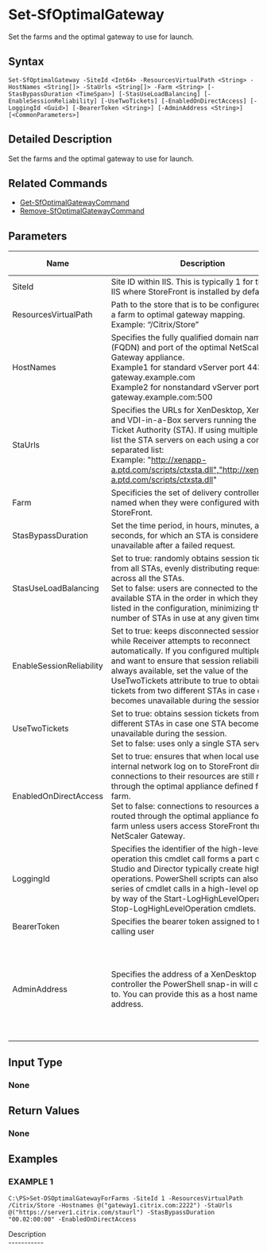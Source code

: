 ﻿# Set-SfOptimalGateway

   Set the farms and the optimal gateway to use for launch.

## Syntax
```
Set-SfOptimalGateway -SiteId <Int64> -ResourcesVirtualPath <String> -HostNames <String[]> -StaUrls <String[]> -Farm <String> [-StasBypassDuration <TimeSpan>] [-StasUseLoadBalancing] [-EnableSessionReliability] [-UseTwoTickets] [-EnabledOnDirectAccess] [-LoggingId <Guid>] [-BearerToken <String>] [-AdminAddress <String>] [<CommonParameters>]
```

## Detailed Description
   Set the farms and the optimal gateway to use for launch.

## Related Commands
  * [Get-SfOptimalGatewayCommand](Get-SfOptimalGatewayCommand.html)
  * [Remove-SfOptimalGatewayCommand](Remove-SfOptimalGatewayCommand.html)
## Parameters

| Name   | Description | Required? | Pipeline Input | Default Value |
| --- | --- | --- | --- | --- |
| SiteId | Site ID within IIS. This is typically 1 for the site in IIS where StoreFront is installed by default. | true | true (ByPropertyName) |  |
| ResourcesVirtualPath | Path to the store that is to be configured to have a farm to optimal gateway mapping.<br>Example: “/Citrix/Store” | true | true (ByPropertyName) |  |
| HostNames | Specifies the fully qualified domain name (FQDN) and port of the optimal NetScaler Gateway appliance.<br>Example1 for standard vServer port 443: gateway.example.com<br>Example2 for nonstandard vServer port 500: gateway.example.com:500 | true | false |  |
| StaUrls | Specifies the URLs for XenDesktop, XenApp, and VDI-in-a-Box servers running the Secure Ticket Authority (STA). If using multiple farms, list the STA servers on each using a comma separated list:<br>Example: "http://xenapp-a.ptd.com/scripts/ctxsta.dll","http://xendesktop-a.ptd.com/scripts/ctxsta.dll" | true | false |  |
| Farm | Specificies the set of delivery controllers, as named when they were configured with StoreFront. | true | false |  |
| StasBypassDuration | Set the time period, in hours, minutes, and seconds, for which an STA is considered unavailable after a failed request. | false | false |  |
| StasUseLoadBalancing | Set to true: randomly obtains session tickets from all STAs, evenly distributing requests across all the STAs.<br>Set to false: users are connected to the first available STA in the order in which they are listed in the configuration, minimizing the number of STAs in use at any given time. | false | false |  |
| EnableSessionReliability | Set to true: keeps disconnected sessions open while Receiver attempts to reconnect automatically. If you configured multiple STAs and want to ensure that session reliability is always available, set the value of the UseTwoTickets attribute to true to obtain session tickets from two different STAs in case one STA becomes unavailable during the session. | false | false |  |
| UseTwoTickets | Set to true: obtains session tickets from two different STAs in case one STA becomes unavailable during the session.<br>Set to false: uses only a single STA server. | false | false |  |
| EnabledOnDirectAccess | Set to true: ensures that when local users on the internal network log on to StoreFront directly, connections to their resources are still routed through the optimal appliance defined for the farm.<br>Set to false: connections to resources are not routed through the optimal appliance for the farm unless users access StoreFront through a NetScaler Gateway. | false | false |  |
| LoggingId | Specifies the identifier of the high-level operation this cmdlet call forms a part of. Citrix Studio and Director typically create high-level operations. PowerShell scripts can also wrap a series of cmdlet calls in a high-level operation by way of the Start-LogHighLevelOperation and Stop-LogHighLevelOperation cmdlets. | false | false |  |
| BearerToken | Specifies the bearer token assigned to the calling user | false | false |  |
| AdminAddress | Specifies the address of a XenDesktop controller the PowerShell snap-in will connect to. You can provide this as a host name or an IP address. | false | false | Localhost. Once a value is provided by any cmdlet, this value becomes the default. |

## Input Type
### None
   
## Return Values
### None
   
## Examples

### EXAMPLE 1
```
C:\PS>Set-DSOptimalGatewayForFarms -SiteId 1 -ResourcesVirtualPath /Citrix/Store -Hostnames @("gateway1.citrix.com:2222") -StaUrls @("https://server1.citrix.com/staurl") -StasBypassDuration "00.02:00:00" -EnabledOnDirectAccess
```
   Description<br>-----------

